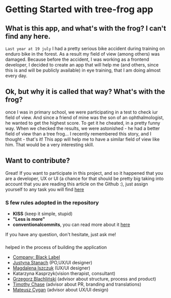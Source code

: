 # Getting Started with tree-frog app

## What is this app, and what's with the frog? I can't find any here.
`Last year at 19 july` I had a pretty serious bike accident during training on enduro bike in the forest.
As a result my field of view (among others) was damaged. Because before the accident,
I was working as a frontend developer, I decided to create an app that will help me (and others, since this is and will be publicly available)
in eye training, that I am doing almost every day.

## Ok, but why it is called that way? What's with the frog?

once I was in primary school, we were participating in a test to check iur field of view.
And since a friend of mine was the son of an ophthalmologist, he wanted to get the highest score. To get it he cheated,
in a pretty funny way. When we checked the results, we were astonished - he had a better field of view than a tree frog...
I recently remembered this story, and I thought - that's it! This app will help me to have a similar field of view like him.
That would be a very interesting skill.

## Want to contribute?

Great! If you want to participate in this project, and so it happened that you are a developer, UX or UI (a chance for that
should be pretty big taking into account that you are reading this article on the Github :), just assign yourself to any task you will find
[here](https://github.com/mateuszkornecki/tree-frog/issues)

### S few rules adopted in the repository
- **KISS** (keep it simple, stupid)
- **"Less is more"**
- **conventionalcommits**, you can read more about it [here](https://www.conventionalcommits.org)

If you have any question, don't hesitate, just ask me!

### 
helped in the process of building the application
- [Company: Black Label](https://blacklabel.net)
- [Justyna Stanach](https://pl.linkedin.com/in/justyna-stanach-45428814b) (PO,UX/UI designer)
- [Magdalena Iszczuk](https://www.linkedin.com/in/magdaiszczuk/?originalSubdomain=pl) (UX/UI designer)
- Katarzyna Kasprzyk(vision therapist, consultant)
- [Grzegorz Blachliński](https://www.linkedin.com/in/gblachlinski/?originalSubdomain=pl) (advisor about structure, process and product)
- [Timothy Chase](https://www.linkedin.com/in/timchase-mkt/?originalSubdomain=pl) (advisor about PR, branding and translations)
- [Mateusz Cygan](https://www.linkedin.com/in/mateusz-cygan/) (advisor about UX/UI design)

